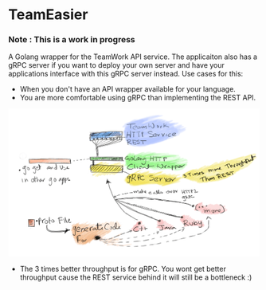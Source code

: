 # TeamEasier

### Note : This is a work in progress

A Golang wrapper for the TeamWork API service. The applicaiton also has a gRPC server if you want to deploy your own server and have your applications
interface with this gRPC server instead. Use cases for this: 

- When you don't have an API wrapper available for your language.
- You are more comfortable using gRPC than implementing the REST API.



![Alt text](tw_proto.png?raw=true "Title")

* The 3 times better throughput is for gRPC. You wont get better throughput cause the REST service behind it will still be a bottleneck :)
